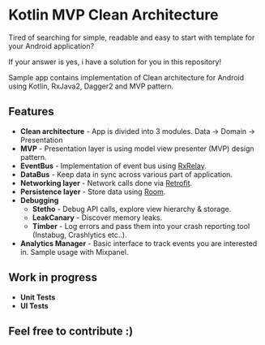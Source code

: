 # Kotlin MVP Clean Architecture
Tired of searching for simple, readable and easy to start with template for your Android application?

If your answer is yes, i have a solution for you in this repository! 

Sample app contains implementation of Clean architecture for Android using Kotlin, RxJava2, Dagger2 and MVP pattern.
## Features
* **Clean architecture** - App is divided into 3 modules. Data -> Domain -> Presentation
* **MVP** - Presentation layer is using model view presenter (MVP) design pattern.
* **EventBus** - Implementation of event bus using [RxRelay](https://github.com/JakeWharton/RxRelay).
* **DataBus** - Keep data in sync across various part of application.
* **Networking layer** - Network calls done via [Retrofit](http://square.github.io/retrofit/).
* **Persistence layer** - Store data using [Room](https://developer.android.com/topic/libraries/architecture/room.html).
* **Debugging** 
  * **Stetho** - Debug API calls, explore view hierarchy & storage. 
  * **LeakCanary** - Discover memory leaks.  
  * **Timber** - Log errors and pass them into your crash reporting tool (Instabug, Crashlytics etc..).  
* **Analytics Manager** - Basic interface to track events you are interested in. Sample usage with Mixpanel.
## Work in progress
* **Unit Tests**
* **UI Tests**
## Feel free to contribute :)
